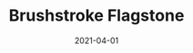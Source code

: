---
description: "Pattern%3A%20Brushstroke%20%7C%20Color%3A%20Flagstone%20%7C%20Width%3A%2054%22%20%7C%20Content%20100%25%20Polyester%20%7C%20NFPA%3A%20260%20/%20UFAC%20Class%201%20/%20CAL%20117%20%7C%20Abrasion%3A%2035%2C000%20Double%20rubs%20%7C%20Cleaning%20Codes%20Solvent%20or%20dry%20cleaning%20products%20%7C%20Use%3A%20Upholstery%20%7C%20"
tags: 
  - "Lark Fontaine"
  - "Brushstroke"
  - "Textiles"
image_primary: "img/Brush-Stroke-Flagstone_large.png"
href: "https://www.larkfontaine.com/collections/textiles/products/flagstone"
designer: "Lark Fontaine"
title: "Brushstroke Flagstone"
category: "Textiles"
subtitle: ""
manufacturer: "Lark Fontaine"
slug: "/manufacturers/lark-fontaine/textiles/lark-fontaine-brushstroke-flagstone"
date: "2021-04-01"
---